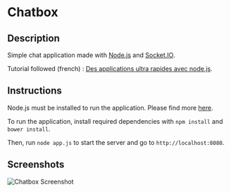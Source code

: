 # Chatbox

## Description

Simple chat application made with [Node.js](https://nodejs.org/) and [Socket.IO](https://socket.io/).

Tutorial followed (french) : [Des applications ultra rapides avec node.js](https://openclassrooms.com/courses/des-applications-ultra-rapides-avec-node-js).

## Instructions

Node.js must be installed to run the application. Please find more [here](https://nodejs.org/). 

To run the application, install required dependencies with `npm install` and `bower install`.

Then, run `node app.js` to start the server and go to `http://localhost:8080`.

## Screenshots

![Chatbox Screenshot](https://github.com/arthurfauq/chatbox/blob/master/screenshots/screenshot-chatbox.PNG)
